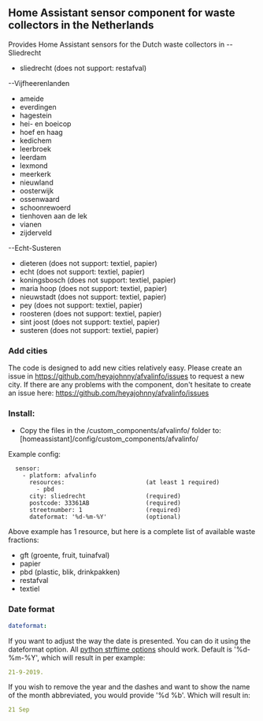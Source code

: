 ## Home Assistant sensor component for waste collectors in the Netherlands

Provides Home Assistant sensors for the Dutch waste collectors in
--Sliedrecht
- sliedrecht                        (does not support: restafval)

--Vijfheerenlanden
- ameide
- everdingen
- hagestein
- hei- en boeicop
- hoef en haag
- kedichem
- leerbroek
- leerdam
- lexmond
- meerkerk
- nieuwland
- oosterwijk
- ossenwaard
- schoonrewoerd
- tienhoven aan de lek
- vianen
- zijderveld

--Echt-Susteren
- dieteren                          (does not support: textiel, papier)
- echt                              (does not support: textiel, papier)
- koningsbosch                      (does not support: textiel, papier)
- maria hoop                        (does not support: textiel, papier)
- nieuwstadt                        (does not support: textiel, papier)
- pey                               (does not support: textiel, papier)
- roosteren                         (does not support: textiel, papier)
- sint joost                        (does not support: textiel, papier)
- susteren                          (does not support: textiel, papier)

### Add cities
The code is designed to add new cities relatively easy.
Please create an issue in https://github.com/heyajohnny/afvalinfo/issues to request a new city.
If there are any problems with the component, don't hesitate to create an issue here: https://github.com/heyajohnny/afvalinfo/issues

### Install:
- Copy the files in the /custom_components/afvalinfo/ folder to: [homeassistant]/config/custom_components/afvalinfo/

Example config:
```Configuration.yaml:
  sensor:
    - platform: afvalinfo
      resources:                       (at least 1 required)
        - pbd
      city: sliedrecht                 (required)
      postcode: 33361AB                (required)
      streetnumber: 1                  (required)
      dateformat: '%d-%m-%Y'           (optional)
```

Above example has 1 resource, but here is a complete list of available waste fractions:
- gft                                  (groente, fruit, tuinafval)
- papier
- pbd                                  (plastic, blik, drinkpakken)
- restafval
- textiel



### Date format
```yaml
dateformat:
```
If you want to adjust the way the date is presented. You can do it using the dateformat option. All [python strftime options](http://strftime.org/) should work.
Default is '%d-%m-%Y', which will result in per example:
```yaml
21-9-2019.
```
If you wish to remove the year and the dashes and want to show the name of the month abbreviated, you would provide '%d %b'. Which will result in:
```yaml
21 Sep
```

